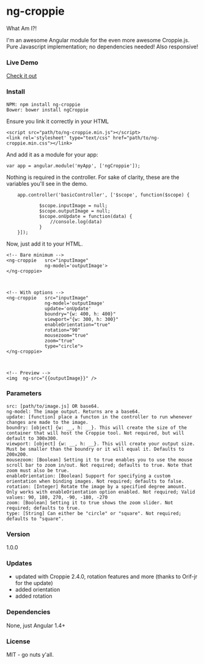 # ng-croppie
What Am I?!

I'm an awesome Angular module for the even more awesome Croppie.js.
Pure Javascript implementation; no dependencies needed! Also responsive!

### Live Demo

[Check it out](https://allenroyston.herokuapp.com/access/acr-croppie/)


### Install
```
NPM: npm install ng-croppie 
Bower: bower install ngCroppie
```

Ensure you link it correctly in your HTML<br>
```
<script src="path/to/ng-croppie.min.js"></script>
<link rel='stylesheet' type="text/css" href="path/to/ng-croppie.min.css"></link>
```


And add it as a module for your app:<br>
```
var app = angular.module('myApp', ['ngCroppie']);
```


Nothing is required in the controller. For sake of clarity, these are the variables you'll see in the demo.<br>
```
    app.controller('basicController', ['$scope', function($scope) {

            $scope.inputImage = null;
            $scope.outputImage = null;
            $scope.onUpdate = function(data) {
                //console.log(data)
            }
    }]);
```


Now, just add it to your HTML.<br>
```
<!-- Bare minimum -->
<ng-croppie   src="inputImage"
              ng-model='outputImage'>
</ng-croppie>



<!-- With options -->
<ng-croppie   src="inputImage"
              ng-model='outputImage'
              update='onUpdate'
              boundry="{w: 400, h: 400}"
              viewport="{w: 300, h: 300}"
              enableOrientation="true"
              rotation="90" 
              mousezoom="true"
              zoom="true" 
              type="circle">
</ng-croppie>



<!-- Preview -->
<img  ng-src="{{outputImage}}" />
```


### Parameters
```
src: [path/to/image.js] OR base64. 
ng-model: The image output. Returns are a base64. 
update: [function] place a functon in the controller to run whenever changes are made to the image. 
boundry: [object] {w: __, h: __}. This will create the size of the container that will host the Croppie tool. Not required, but will default to 300x300. 
viewport: [object] {w: __, h: __}. This will create your output size. Must be smaller than the boundry or it will equal it. Defaults to 200x200. 
mousezoom: [Boolean] Setting it to true enables you to use the mouse scroll bar to zoom in/out. Not required; defaults to true. Note that zoom must also be true.
enableOrientation: [Boolean] Support for specifying a custom orientation when binding images. Not required; defaults to false.
rotation: [Integer] Rotate the image by a specified degree amount. Only works with enableOrientation option enabled. Not required; Valid values: 90, 180, 270, -90, -180, -270
zoom: [Boolean] Setting it to true shows the zoom slider. Not required; defaults to true. 
type: [String] Can either be "circle" or "square". Not required; defaults to "square". 
```

### Version
1.0.0

### Updates
- updated with Croppie 2.4.0, rotation features and more (thanks to Orif-jr for the update)
- added orientation
- added rotation

### Dependencies
None, just Angular 1.4+


### License
MIT - go nuts y'all.
